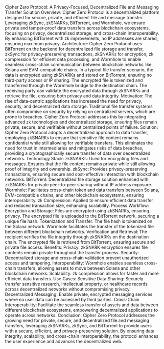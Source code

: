 Cipher Zero Protocol: A Privacy-Focused, Decentralized File and Messaging Transfer Solution
Overview: Cipher Zero Protocol is a decentralized platform designed for secure, private, and efficient file and message transfer. Leveraging zkSync, zkSNARKs, BitTorrent, and Wormhole, we ensure private and tamper-proof data transfers across blockchain ecosystems, focusing on privacy, decentralized storage, and cross-chain interoperability. By enhancing BitTorrent with zk improvements, no IP addresses are shared, ensuring maximum privacy.
Architecture: Cipher Zero Protocol uses BitTorrent on the backend for decentralized file storage and transfer, zkSync for privacy-preserving transactions, zkSNARKs for encryption, zk compression for efficient data processing, and Wormhole to enable seamless cross-chain communication between blockchain networks like Solana and EVM-compatible chains.
In a typical file transfer scenario, the data is encrypted using zkSNARKs and stored on BitTorrent, ensuring no third-party access or IP sharing. The encrypted file is tokenized and transferred through the Wormhole bridge to the destination chain. The receiving party can validate the encrypted data through zkSNARKs and retrieve the file, ensuring both privacy and data integrity.
Motivation: The rise of data-centric applications has increased the need for privacy, security, and decentralized data storage. Traditional file transfer systems often compromise on security by relying on centralized servers, which are prone to breaches. Cipher Zero Protocol addresses this by integrating advanced zk technologies and decentralized storage, ensuring files remain private, secure, and verifiable without centralized points of failure.
Solution: Cipher Zero Protocol adopts a decentralized approach to data transfer, employing zkSNARKs to ensure that sensitive file content remains confidential while still allowing for verifiable transfers. This eliminates the need for trust in intermediaries and mitigates risks of data breaches, providing a cryptographically secure transfer of data over decentralized networks.
Technology Stack:
zkSNARKs: Used for encrypting files and messages. Ensures that the file content remains private while still allowing proof of integrity and ownership.
zkSync: Provides privacy-preserving transactions, ensuring secure and cost-effective interaction with blockchain networks.
BitTorrent: Decentralized file storage solution enhanced with zkSNARKs for private peer-to-peer sharing without IP address exposure.
Wormhole: Facilitates cross-chain token and data transfers between Solana, EVM-compatible chains, and other blockchain ecosystems, ensuring interoperability.
zk Compression: Applied to ensure efficient data transfer and reduced transaction size, enhancing scalability.
Process Workflow:
Encryption and Storage:
Files are encrypted using zkSNARKs, ensuring privacy.
The encrypted file is uploaded to the BitTorrent network, securing a unique file hash.
Tokenization and Transfer:
The file hash is tokenized on the Solana network.
Wormhole facilitates the transfer of the tokenized file between different blockchain networks.
Verification and Retrieval:
The recipient verifies the file integrity through zkSNARKs on the destination chain.
The encrypted file is retrieved from BitTorrent, ensuring secure and private file access.
Benefits:
Privacy: zkSNARK encryption ensures file contents remain private throughout the transfer process.
Security: Decentralized storage and cross-chain validation prevent unauthorized access and tampering.
Interoperability: Wormhole enables seamless cross-chain transfers, allowing assets to move between Solana and other blockchain networks.
Scalability: zk compression allows for faster and more efficient data transfers.
Use Cases:
Sensitive Data Sharing: Securely transfer sensitive research, intellectual property, or healthcare records across decentralized networks without compromising privacy.
Decentralized Messaging: Enable private, encrypted messaging services where no user data can be accessed by third parties.
Cross-Chain Interoperability: Facilitate the seamless transfer of assets and data between different blockchain ecosystems, empowering decentralized applications to operate across networks.
Conclusion: Cipher Zero Protocol addresses the growing need for private, secure, and decentralized file and messaging transfers, leveraging zkSNARKs, zkSync, and BitTorrent to provide users with a secure, efficient, and privacy-preserving solution. By ensuring data integrity, scalability, and cross-chain interoperability, the protocol enhances the user experience and advances the decentralized web.
